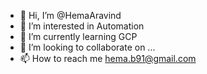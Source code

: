 - 👋 Hi, I’m @HemaAravind
- 👀 I’m interested in Automation 
- 🌱 I’m currently learning GCP
- 💞️ I’m looking to collaborate on ...
- 📫 How to reach me hema.b91@gmail.com

<!---
HemaAravind/HemaAravind is a ✨ special ✨ repository because its `README.md` (this file) appears on your GitHub profile.
You can click the Preview link to take a look at your changes.
--->
